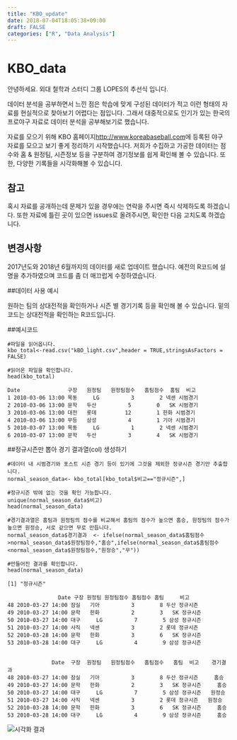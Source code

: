 ```yaml
---
title: "KBO_update"
date: 2018-07-04T18:05:38+09:00
draft: FALSE
categories: ["R", "Data Analysis"]
---
```


# KBO_data

안녕하세요. 외대 철학과 스터디 그룹 LOPES의 추선식 입니다.

데이터 분석을 공부하면서 느낀 점은 학습에 맞게 구성된 데이터가 적고 이런 형태의 자료를 현실적으로 찾아보기 어렵다는 점입니다. 그래서 대중적으로도 인기가 있는 한국의 프로야구 자료로 데이터 분석을 공부해보기로 했습니다.

자료를 모으기 위해 KBO 홈페이지<http://www.koreabaseball.com>에 등록된 야구 자료를 모으고 보기 좋게 정리하기 시작했습니다.
저희가 수집하고 가공한 데이터는 점수와 홈 & 원정팀, 시즌정보 등을 구분하여 경기정보를 쉽게 확인해 볼 수 있습니다. 또한, 다양한 기록들을 시각화해볼 수 있습니다.

## 참고

혹시 자료를 공개하는데 문제가 있을 경우에는 연락을 주시면 즉시 삭제하도록 하겠습니다. 또한 자료에 틀린 곳이 있으면 issues로 올려주시면, 확인한 다음 고치도록 하겠습니다.

## 변경사항

2017년도와 2018년 6월까지의 데이터를 새로 업데이트 했습니다. 예전의 R코드에 설명을 추가하였으며 코드를 좀 더 매끄럽게 수정하였습니다.

##데이터 사용 예시

원하는 팀의 상대전적을 확인하거나 시즌 별 경기기록 등을 확인해 볼 수 있습니다.
밑의 코드는 상대전적을 확인하는 R코드입니다.

##예시코드

```
#파일을 읽어옵니다.
kbo_total<-read.csv("kBO_light.csv",header = TRUE,stringsAsFactors = FALSE)

#읽어온 파일을 확인합니다.
head(kbo_total)
```
```
Date               구장   원정팀   원정팀점수   홈팀점수  홈팀  비고
1 2010-03-06 13:00 목동     LG          3        2 넥센 시범경기
2 2010-03-06 13:00 문학   두산          5        0   SK 시범경기
3 2010-03-06 13:00 대전   롯데         12        1 한화 시범경기
4 2010-03-06 13:00 무등   삼성          4        1 기아 시범경기
5 2010-03-07 13:00 목동     LG          1        2 넥센 시범경기
6 2010-03-07 13:00 문학   두산          3        4   SK 시범경기
```

##정규시즌만 뽑아 경기 결과열(col) 생성하기

```
#데이터 내 시범경기와 포스트 시즌 경기 등이 있기에 그것을 제외한 정규시즌 경기만 추출합니다.
normal_season_data<- kbo_total[kbo_total$비고=="정규시즌",]

#정규시즌 밖에 없는 것을 확인 가능합니다.
unique(normal_season_data$비고)
head(normal_season_data)

#경기결과열은 홈팀과 원정팀의 점수를 비교해서 홈팀의 점수가 높으면 홈승, 원정팀의 점수가 높으면 원정승, 서로 같으면 무로 만듭니다.
normal_season_data$경기결과  <- ifelse(normal_season_data$홈팀점수>normal_season_data$원정팀점수,"홈승",ifelse(normal_season_data$홈팀점수<normal_season_data$원정팀점수,"원정승","무"))

#만들어진 결과를 확인합니다.
head(normal_season_data)
```

```
[1] "정규시즌"

                Date 구장 원정팀 원정팀점수 홈팀점수 홈팀     비고
48 2010-03-27 14:00 잠실   기아          3        8 두산 정규시즌
49 2010-03-27 14:00 문학   한화          2        3   SK 정규시즌
50 2010-03-27 14:00 대구     LG          7        5 삼성 정규시즌
51 2010-03-27 14:00 사직   넥센          3        2 롯데 정규시즌
52 2010-03-28 14:00 문학   한화          3        6   SK 정규시즌
53 2010-03-28 14:00 대구     LG          4        9 삼성 정규시즌


              Date  구장  원정팀   원정팀점수   홈팀점수   홈팀  비고    경기결과
48 2010-03-27 14:00 잠실   기아          3        8 두산 정규시즌     홈승
49 2010-03-27 14:00 문학   한화          2        3   SK 정규시즌     홈승
50 2010-03-27 14:00 대구     LG          7        5 삼성 정규시즌   원정승
51 2010-03-27 14:00 사직   넥센          3        2 롯데 정규시즌   원정승
52 2010-03-28 14:00 문학   한화          3        6   SK 정규시즌     홈승
53 2010-03-28 14:00 대구     LG          4        9 삼성 정규시즌     홈승

```


![시각화 결과](/images/doosangraph.png)
